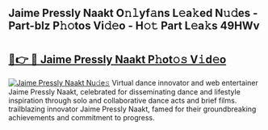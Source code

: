 ## Jaime Pressly Naakt O𝚗𝚕yf𝚊ns L𝚎a𝚔ed N𝚞𝚍es - Part-bIz P𝚑𝚘tos Vi𝚍𝚎o - H𝚘𝚝 Part L𝚎a𝚔s 49HWv

# <h2><a href="http://kf4snz.oniu.top/?m=Jaime+Pressly+Naakt">🔗👉 🔴 Jaime Pressly Naakt P𝚑ot𝚘𝚜 V𝚒d𝚎o</a></h2>

[![Jaime Pressly Naakt Nu𝚍e𝚜](https://i.imgur.com/0qMVB7G.gif)](http://kf4snz.oniu.top/?m=Jaime+Pressly+Naakt)
Virtual dance innovator and web entertainer Jaime Pressly Naakt, celebrated for disseminating dance and lifestyle inspiration through solo and collaborative dance acts and brief films. trailblazing innovator Jaime Pressly Naakt, famed for their groundbreaking achievements and commitment to progress.  
